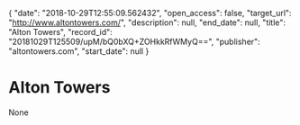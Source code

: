{
  "date": "2018-10-29T12:55:09.562432", 
  "open_access": false, 
  "target_url": "http://www.altontowers.com/", 
  "description": null, 
  "end_date": null, 
  "title": "Alton Towers", 
  "record_id": "20181029T125509/upM/bQ0bXQ+ZOHkkRfWMyQ==", 
  "publisher": "altontowers.com", 
  "start_date": null
}

# Alton Towers

None